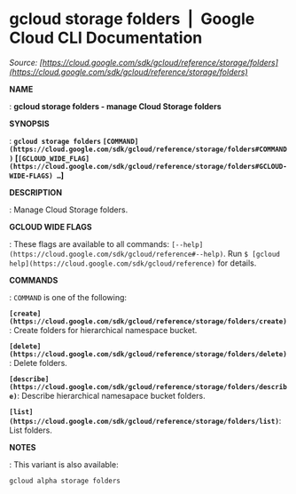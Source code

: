 # gcloud storage folders  |  Google Cloud CLI Documentation

*Source: [https://cloud.google.com/sdk/gcloud/reference/storage/folders](https://cloud.google.com/sdk/gcloud/reference/storage/folders)*

**NAME**

: **gcloud storage folders - manage Cloud Storage folders**

**SYNOPSIS**

: **`gcloud storage folders` `[COMMAND](https://cloud.google.com/sdk/gcloud/reference/storage/folders#COMMAND)` [`[GCLOUD_WIDE_FLAG](https://cloud.google.com/sdk/gcloud/reference/storage/folders#GCLOUD-WIDE-FLAGS) …`]**

**DESCRIPTION**

: Manage Cloud Storage folders.

**GCLOUD WIDE FLAGS**

: These flags are available to all commands: `[--help](https://cloud.google.com/sdk/gcloud/reference#--help)`.
Run `$ [gcloud help](https://cloud.google.com/sdk/gcloud/reference)` for details.

**COMMANDS**

: ``COMMAND`` is one of the following:

**`[create](https://cloud.google.com/sdk/gcloud/reference/storage/folders/create)`**:
Create folders for hierarchical namespace bucket.

**`[delete](https://cloud.google.com/sdk/gcloud/reference/storage/folders/delete)`**:
Delete folders.

**`[describe](https://cloud.google.com/sdk/gcloud/reference/storage/folders/describe)`**:
Describe hierarchical namesapace bucket folders.

**`[list](https://cloud.google.com/sdk/gcloud/reference/storage/folders/list)`**:
List folders.

**NOTES**

: This variant is also available:

```
gcloud alpha storage folders
```